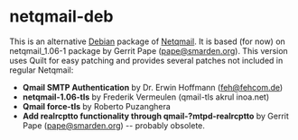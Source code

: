 netqmail-deb
============

This is an alternative [Debian](http://www.debian.org.pl) package of
[Netqmail](http://www.qmail.org/netqmail/). It is based (for now) on
netqmail\_1.06-1 package by Gerrit Pape (<pape@smarden.org>). This version uses
Quilt for easy patching and provides several patches not included in regular
Netqmail:

  - **Qmail SMTP Authentication** by Dr. Erwin Hoffmann (<feh@fehcom.de>)
  - **netqmail-1.06-tls** by Frederik Vermeulen (qmail-tls akrul inoa.net)
  - **Qmail force-tls** by Roberto Puzanghera
  - **Add realrcptto functionality through qmail-?mtpd-realrcptto** by
    Gerrit Pape (<pape@smarden.org>) -- probably obsolete.

